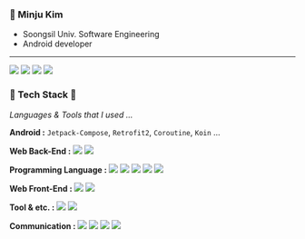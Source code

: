 <div>
    
  ### 🌼 Minju Kim  
  - Soongsil Univ. Software Engineering
  - Android developer

  ---


  <a href="https://github.com/kimchuu"><img src="https://hits.seeyoufarm.com/api/count/incr/badge.svg?url=https%3A%2F%2Fgithub.com%2Fkimchuu&count_bg=%23454644&title_bg=%23555555&icon=github.svg&icon_color=%23E7E7E7&title=Githubs&edge_flat=false"/></a> 
<img src="https://img.shields.io/badge/Gmail-EA4335?style=flat-square&logo=gmail&logoColor=white&link=mailto:chuu1019@gmail.com"/> 
  <a href="https://velog.io/@chuu1019"><img src="https://img.shields.io/badge/chuu1019-3DDC84?style=flat-square&logo=Velog&logoColor=white"/></a>
 <a href="https://www.instagram.com/min._.ju1019/"> <img src="https://img.shields.io/badge/instagram-E4405F?style=flat-square&logo=instagram&logoColor=white"/> </a>
  
    
 ### 🔨 Tech Stack 🔨
   _Languages & Tools that I used ..._ </br>
  
  **Android :**
  `Jetpack-Compose`, `Retrofit2`, `Coroutine`, `Koin` ... 
  
   **Web Back-End :**
   <img src="https://img.shields.io/badge/Spring Boot-6DB33F?style=flat-square&logo=Spring Boot&logoColor=white"/>
   <img src="https://img.shields.io/badge/Spring-66CDAA?style=flat-square&logo=Spring&logoColor=white"/>
  <br>
  
  **Programming Language :**
      <img src="https://img.shields.io/badge/Kotlin-7F52FF?style=flat-square&logo=kotlin&logoColor=white"/>
    <img src="https://img.shields.io/badge/Java-339933?style=flat-square&logo=Java&logoColor=white"/>
  <img src="https://img.shields.io/badge/C-00599C?style=flat-square&logo=c&logoColor=white"/>
  <img src="https://img.shields.io/badge/C++-6BB5FA?style=flat-square&logo=cplusplus&logoColor=white"/>
  <img src="https://img.shields.io/badge/Python-1572B6?style=flat-square&logo=python&logoColor=white"/>
  <br>
  
  **Web Front-End :**
  <img src="https://img.shields.io/badge/HTML5-E34F26?style=flat-square&logo=HTML5&logoColor=white"/></a> 
  <img src="https://img.shields.io/badge/CSS-1572B6?style=flat-square&logo=CSS3&logoColor=white"/></a> 
  <br>
  
  **Tool & etc. :**
  <img src="https://img.shields.io/badge/Linux-A34F26?style=flat-square&logo=Linux&logoColor=white"/></a>
  <img src="https://img.shields.io/badge/MySQL-B22222?style=flat-square&logo=MySQL&logoColor=white"/></a>
  
  **Communication :**
  <img src="https://img.shields.io/badge/Git-F05032?style=flat-square&logo=Git&logoColor=white"/></a>
  <img src="https://img.shields.io/badge/Slack-DA88FF?style=flat-square&logo=Slack&logoColor=white"/></a>
  <img src="https://img.shields.io/badge/Notion-0B38DE?style=flat-square&logo=Notion&logoColor=white"/></a>
  <img src="https://img.shields.io/badge/Figma-DC143C?style=flat-square&logo=Figma&logoColor=white"/></a>

 
</div>
